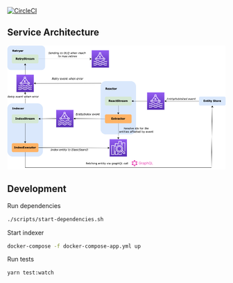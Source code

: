 [![CircleCI](https://circleci.com/gh/creasy-framework/creasy-search-indexer/tree/master.svg?style=svg&circle-token=5e43aa3a7cfd6c2a3a731355e7051c5df8c5f570)](https://circleci.com/gh/creasy-framework/creasy-search-indexer/tree/master)

## Service Architecture

![launch page](assets/service-architecture.png 'Architecture')


## Development

Run dependencies
```bash
./scripts/start-dependencies.sh
```

Start indexer
```bash
docker-compose -f docker-compose-app.yml up
```

Run tests
```bash
yarn test:watch
```